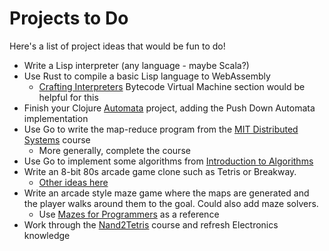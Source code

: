 # Projects to Do

Here's a list of project ideas that would be fun to do!

* Write a Lisp interpreter (any language - maybe Scala?)
* Use Rust to compile a basic Lisp language to WebAssembly
  * [Crafting Interpreters](https://craftinginterpreters.com/a-bytecode-virtual-machine.html) Bytecode Virtual Machine section would be helpful for this
* Finish your Clojure [Automata](https://github.com/mjftw/automata) project, adding the Push Down Automata implementation
* Use Go to write the map-reduce program from the [MIT Distributed Systems](https://pdos.csail.mit.edu/6.824/) course
  * More generally, complete the course
* Use Go to implement some algorithms from [Introduction to Algorithms](https://mitpress.mit.edu/books/introduction-algorithms-third-edition)
* Write an 8-bit 80s arcade game clone such as Tetris or Breakway.
  * [Other ideas here](https://www.ranker.com/list/best-80s-arcade-games/video-games-lists)
* Write an arcade style maze game where the maps are generated and the player walks around them to the goal. Could also add maze solvers.
  * Use [Mazes for Programmers](https://pragprog.com/titles/jbmaze/mazes-for-programmers/) as a reference
* Work through the [Nand2Tetris](https://www.nand2tetris.org/) course and refresh Electronics knowledge